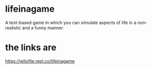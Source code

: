 # lifeinagame
A text-based game in which you can simulate aspects of life in a non-realistic and a funny manner.

# the links are

https://jellofile.repl.co/lifeinagame
